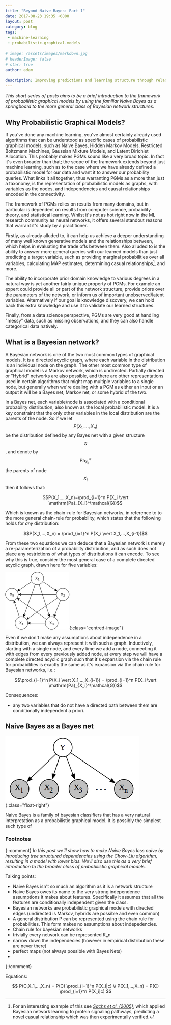 ```yaml
---
title: "Beyond Naive Bayes: Part 1"
date: 2017-08-23 19:35 +0800
layout: post
category: blog
tags:
 - machine-learning
 - probabilistic-graphical-models

# image: /assets/images/markdown.jpg
# headerImage: false
# star: true
author: adam

description: Improving predictions and learning structure through relaxed independence assumptions
---
```


_This short series of posts aims to be a brief introduction to the framework of probabilistic graphical models by using the familiar Naive Bayes as a springboard to the more general class of Bayesian network structures._

## Why Probabilistic Graphical Models?

If you've done any machine learning, you've almost certainly already used algorithms that can be understood as specific cases of probabilistic graphical models, such as Naive Bayes, Hidden Markov Models, Restricted Boltzmann Machines, Gaussian Mixture Models, and Latent Dirichlet Allocation. This probably makes PGMs sound like a very broad topic. In fact it's even broader than that; the scope of the framework extends beyond just machine learning, such as to the case where we have already defined a probabilistic model for our data and want it to answer our probability queries. What links it all together, thus warranting PGMs as a more than just a taxonomy, is the representation of probabilistic models as graphs, with variables as the nodes, and independencies and causal relationships encoded in the connectivity.

The framework of PGMs relies on results from many domains, but in particular is dependent on results from computer science, probability theory, and statistical learning. Whilst it's not as hot right now in the ML research community as neural networks, it offers several standout reasons that warrant it's study by a practitioner. 

Firstly, as already alluded to, it can help us achieve a deeper understanding of many well known generative models and the relationships between, which helps in evaluating the trade offs between them. Also alluded to is the ability to answer more general queries with our learned models than just predicting a target variable, such as providing marginal probabilities over all variables, calculating MAP estimates, determining casual relationships[^1], and more.

The ability to incorporate prior domain knowledge to various degrees in a natural way is yet another fairly unique property of PGMs. For example an expert could provide all or part of the network structure, provide priors over the parameters of the network, or inform us of important unobserved/latent variables. Alternatively if our goal is knowledge discovery, we can hold back this extra knowledge and use it to validate our learned structures. 

Finally, from a data science perspective, PGMs are very good at handling "messy" data, such as missing observations, and they can also handle categorical data natively.

## What is a Bayesian network?

A Bayesian network is one of the two most common types of graphical models. It is a directed acyclic graph, where each variable in the distribution is an individual node on the graph. The other most common type of graphical model is a Markov network, which is undirected. Partially directed or "Hybrid" networks are also possible, and there are other representations used in certain algorithms that might map multiple variables to a single node, but generally when we're dealing with a PGM as either an input or an output it will be a Bayes net, Markov net, or some hybrid of the two.

In a Bayes net, each variable/node is associated with a conditional probability distribution, also known as the local probabilistic model. It is a key constraint that the only other variables in the local distribution are the parents of the node. So if we let $$P(X_1,...,X_n)$$ be the distribution defined by any Bayes net with a given structure $$\mathcal{G}$$, and denote by $$\mathrm{Pa}_{X_i}^\mathcal{G}$$ the parents of node $$X_i$$ then it follows that:

 $$P(X_1,...,X_n)=\prod_{i=1}^n P(X_i \vert \mathrm{Pa}_{X_i}^\mathcal{G})$$


Which is known as the chain-rule for Bayesian networks, in reference to to the more general chain-rule for probability, which states that the following holds for _any_ distribution:

$$P(X_1,...,X_n) = \prod_{i=1}^n P(X_i \vert X_1,...,X_{i-1})$$


From these two equations we can deduce that a Bayesian network is merely a re-parameterization of a probability distribution, and as such does not place any restrictions of what types of distributions it can encode. To see why this is true, consider the most general case of a complete directed acyclic graph, drawn here for five variables:

![complete directed acyclic graph of five nodes](/assets/images/K5-DAG.png){:class="centred-image"}

Even if we don't make any assumptions about independence in a distribution, we can always represent it with such a graph. Inductively, starting with a single node, and every time we add a node, connecting it with edges from every previously added node, at every step we will have a complete directed acyclic graph such that it's expansion via the chain rule for probabilities is exactly the same as it's expansion via the chain rule for Bayesian networks, i.e.:

$$\prod_{i=1}^n P(X_i \vert X_1,...,X_{i-1}) = \prod_{i=1}^n P(X_i \vert \mathrm{Pa}_{X_i}^\mathcal{G})$$

Consequences:
- any two variables that do not have a directed path between them are conditionally independent a priori.

## Naive Bayes as a Bayes net

![naive bayes graphical structure](/assets/images/naive-bayes.png){:class="float-right"}

Naive Bayes is a family of bayesian classifiers that has a very natural interpretation as a probabilistic graphical model. It is possibly the simplest such type of

<div style="clear: both;"></div>

### Footnotes

[^1]: For an interesting example of this see _[Sachs et al. (2005)](http://science.sciencemag.org/content/sci/308/5721/523.full.pdf)_, which applied Bayesian network learning to protein signaling pathways, predicting a novel casual relationship which was then experimentally verified.

{::comment}
_In this post we'll show how to make Naive Bayes less naive by introducing tree structured dependencies using the Chow-Liu algorithm, resulting in a model with lower bias. We'll also use this as a very brief introduction to the broader class of probabilistic graphical models._

Talking points:
- Naive Bayes isn't so much an algorithm as it is a network structure 
- Naive Bayes owes its name to the very strong independence assumptions it makes about features. Specifically it assumes that all the features are conditionally independent given the class.
- Bayesian networks are probabilistic graphical models with directed edges (undirected is Markov, hybrids are possible and even common)
- A general distribution P can be represented using the chain rule for probabilities. This form makes no assumptions about indepedencies.
- Chain rule for bayesian networks
- trivially every network can be represented K_n
- narrow down the independecies (however in empirical distribution these are never there)
- perfect maps (not always possible with Bayes Nets)
- 

{:/comment}

Equations:

$$
  P(C,X_1,...,X_n) = P(C) \prod_{i=1}^n P(X_i|c) \\
  P(X_1,...,X_n) = P(C) \prod_{i=1}^n P(X_i|c)
$$





